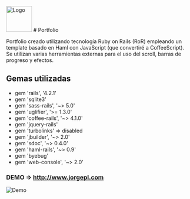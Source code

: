 <img src="https://developer.fedoraproject.org/static/logo/ruby.png" alt="Logo" width="70px">
# Portfolio

Portfolio creado utilizando tecnología Ruby on Rails (RoR) empleando
un template basado en Haml con JavaScript (que convertiré a CoffeeScript).
Se utilizan varias herramientas externas para el uso del scroll, barras de
progreso y efectos.

## Gemas utilizadas

* gem 'rails', '4.2.1'
* gem 'sqlite3'
* gem 'sass-rails', '~> 5.0'
* gem 'uglifier', '>= 1.3.0'
* gem 'coffee-rails', '~> 4.1.0'
* gem 'jquery-rails'
* gem 'turbolinks' => disabled
* gem 'jbuilder', '~> 2.0'
* gem 'sdoc', '~> 0.4.0'
* gem 'haml-rails', '~> 0.9'
* gem 'byebug'
* gem 'web-console', '~> 2.0'

### DEMO => http://www.jorgepl.com
<img src="http://i.imgur.com/zE1soG0.png" alt="Demo">
